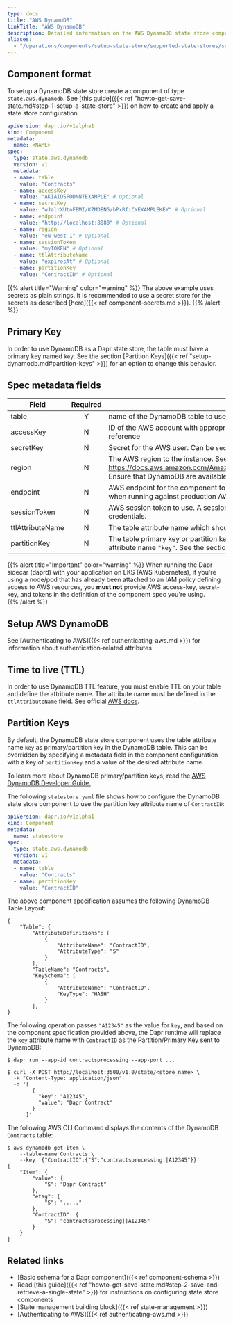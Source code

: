 ```yaml
---
type: docs
title: "AWS DynamoDB"
linkTitle: "AWS DynamoDB"
description: Detailed information on the AWS DynamoDB state store component
aliases:
  - "/operations/components/setup-state-store/supported-state-stores/setup-dynamodb/"
---
```


## Component format

To setup a DynamoDB state store create a component of type `state.aws.dynamodb`. See [this guide]({{< ref "howto-get-save-state.md#step-1-setup-a-state-store" >}}) on how to create and apply a state store configuration.

```yaml
apiVersion: dapr.io/v1alpha1
kind: Component
metadata:
  name: <NAME>
spec:
  type: state.aws.dynamodb
  version: v1
  metadata:
  - name: table
    value: "Contracts"
  - name: accessKey
    value: "AKIAIOSFODNN7EXAMPLE" # Optional
  - name: secretKey
    value: "wJalrXUtnFEMI/K7MDENG/bPxRfiCYEXAMPLEKEY" # Optional
  - name: endpoint
    value: "http://localhost:8080" # Optional
  - name: region
    value: "eu-west-1" # Optional
  - name: sessionToken
    value: "myTOKEN" # Optional
  - name: ttlAttributeName
    value: "expiresAt" # Optional
  - name: partitionKey
    value: "ContractID" # Optional
```

{{% alert title="Warning" color="warning" %}}
The above example uses secrets as plain strings. It is recommended to use a secret store for the secrets as described [here]({{< ref component-secrets.md >}}).
{{% /alert %}}

## Primary Key

In order to use DynamoDB as a Dapr state store, the table must have a primary key named `key`. See the section [Partition Keys]({{< ref "setup-dynamodb.md#partition-keys" >}}) for an option to change this behavior.

## Spec metadata fields

| Field              | Required | Details | Example |
|--------------------|:--------:|---------|---------|
| table              | Y  | name of the DynamoDB table to use  | `"Contracts"`
| accessKey          | N  | ID of the AWS account with appropriate permissions to SNS and SQS. Can be `secretKeyRef` to use a secret reference  | `"AKIAIOSFODNN7EXAMPLE"`
| secretKey          | N  | Secret for the AWS user. Can be `secretKeyRef` to use a secret reference   |`"wJalrXUtnFEMI/K7MDENG/bPxRfiCYEXAMPLEKEY"`
| region             | N  | The AWS region to the instance. See this page for valid regions: https://docs.aws.amazon.com/AmazonRDS/latest/UserGuide/Concepts.RegionsAndAvailabilityZones.html. Ensure that DynamoDB are available in that region.| `"us-east-1"`
| endpoint          | N  |AWS endpoint for the component to use. Only used for local development. The `endpoint` is unncessary when running against production AWS   | `"http://localhost:4566"`
| sessionToken      | N  |AWS session token to use.  A session token is only required if you are using temporary security credentials. | `"TOKEN"`
| ttlAttributeName  | N  |The table attribute name which should be used for TTL. | `"expiresAt"`
| partitionKey      | N  |The table primary key or partition key attribute name. This field is used to replace the default primary key attribute name `"key"`. See the section [Partition Keys]({{< ref "setup-dynamodb.md#partition-keys" >}}).  | `"ContractID"`

{{% alert title="Important" color="warning" %}}
When running the Dapr sidecar (daprd) with your application on EKS (AWS Kubernetes), if you're using a node/pod that has already been attached to an IAM policy defining access to AWS resources, you **must not** provide AWS access-key, secret-key, and tokens in the definition of the component spec you're using.  
{{% /alert %}}

## Setup AWS DynamoDB

See [Authenticating to AWS]({{< ref authenticating-aws.md >}}) for information about authentication-related attributes

## Time to live (TTL)

In order to use DynamoDB TTL feature, you must enable TTL on your table and define the attribute name.
The attribute name must be defined in the `ttlAttributeName` field.
See official [AWS docs](https://docs.aws.amazon.com/amazondynamodb/latest/developerguide/TTL.html).

## Partition Keys

By default, the DynamoDB state store component uses the table attribute name `key` as primary/partition key in the DynamoDB table.
This can be overridden by specifying a metadata field in the component configuration with a key of `partitionKey` and a value of the desired attribute name.

To learn more about DynamoDB primary/partition keys, read the [AWS DynamoDB Developer Guide.](https://docs.aws.amazon.com/amazondynamodb/latest/developerguide/HowItWorks.CoreComponents.html#HowItWorks.CoreComponents.PrimaryKey)

The following `statestore.yaml` file shows how to configure the DynamoDB state store component to use the partition key attribute name of `ContractID`:

```yaml
apiVersion: dapr.io/v1alpha1
kind: Component
metadata:
  name: statestore
spec:
  type: state.aws.dynamodb
  version: v1
  metadata:
  - name: table
    value: "Contracts"
  - name: partitionKey
    value: "ContractID"
```

The above component specification assumes the following DynamoDB Table Layout:

```console
{
    "Table": {
        "AttributeDefinitions": [
            {
                "AttributeName": "ContractID",
                "AttributeType": "S"
            }
        ],
        "TableName": "Contracts",
        "KeySchema": [
            {
                "AttributeName": "ContractID",
                "KeyType": "HASH"
            }
        ],
}
```

The following operation passes `"A12345"` as the value for `key`, and based on the component specification provided above, the Dapr runtime will replace the `key` attribute name
with `ContractID` as the Partition/Primary Key sent to DynamoDB:

```shell
$ dapr run --app-id contractsprocessing --app-port ...

$ curl -X POST http://localhost:3500/v1.0/state/<store_name> \
  -H "Content-Type: application/json"
  -d '[
        {
          "key": "A12345",
          "value": "Dapr Contract"
        }
      ]'
```

The following AWS CLI Command displays the contents of the DynamoDB `Contracts` table:
```shell
$ aws dynamodb get-item \
    --table-name Contracts \
    --key '{"ContractID":{"S":"contractsprocessing||A12345"}}' 
{
    "Item": {
        "value": {
            "S": "Dapr Contract"
        },
        "etag": {
            "S": "....."
        },
        "ContractID": {
            "S": "contractsprocessing||A12345"
        }
    }
}
```

## Related links

- [Basic schema for a Dapr component]({{< ref component-schema >}})
- Read [this guide]({{< ref "howto-get-save-state.md#step-2-save-and-retrieve-a-single-state" >}}) for instructions on configuring state store components
- [State management building block]({{< ref state-management >}})
- [Authenticating to AWS]({{< ref authenticating-aws.md >}})
